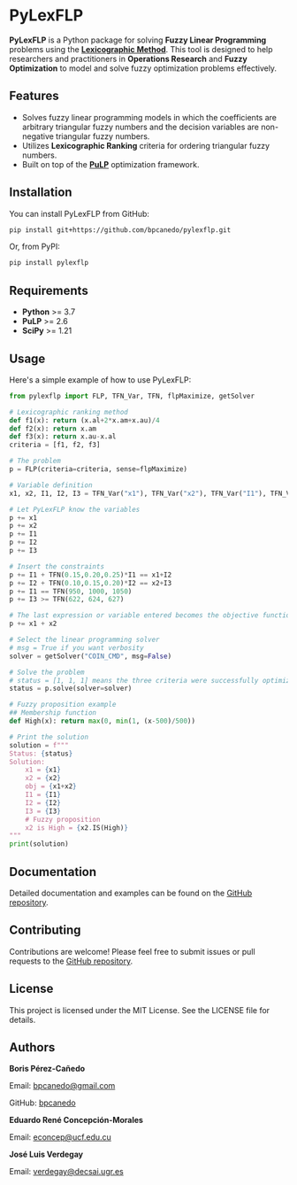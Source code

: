 # PyLexFLP

**PyLexFLP** is a Python package for solving **Fuzzy Linear Programming** problems using the [**Lexicographic Method**](https://doi.org/10.1016/j.eswa.2019.01.041). This tool is designed to help researchers and practitioners in **Operations Research** and **Fuzzy Optimization** to model and solve fuzzy optimization problems effectively.

## Features

- Solves fuzzy linear programming models in which the coefficients are arbitrary triangular fuzzy numbers and the decision variables are non-negative triangular fuzzy numbers.
- Utilizes **Lexicographic Ranking** criteria for ordering triangular fuzzy numbers.
- Built on top of the [**PuLP**](https://github.com/coin-or/pulp) optimization framework.

## Installation

You can install PyLexFLP from GitHub:

```bash
pip install git+https://github.com/bpcanedo/pylexflp.git
```

Or, from PyPI:

```bash
pip install pylexflp
```

## Requirements

- **Python** \>= 3.7
- **PuLP** \>= 2.6
- **SciPy** \>= 1.21

## Usage

Here's a simple example of how to use PyLexFLP:

```python
from pylexflp import FLP, TFN_Var, TFN, flpMaximize, getSolver

# Lexicographic ranking method
def f1(x): return (x.al+2*x.am+x.au)/4
def f2(x): return x.am
def f3(x): return x.au-x.al
criteria = [f1, f2, f3]

# The problem
p = FLP(criteria=criteria, sense=flpMaximize)

# Variable definition
x1, x2, I1, I2, I3 = TFN_Var("x1"), TFN_Var("x2"), TFN_Var("I1"), TFN_Var("I2"), TFN_Var("I3")

# Let PyLexFLP know the variables
p += x1
p += x2
p += I1
p += I2
p += I3

# Insert the constraints
p += I1 + TFN(0.15,0.20,0.25)*I1 == x1+I2
p += I2 + TFN(0.10,0.15,0.20)*I2 == x2+I3
p += I1 == TFN(950, 1000, 1050)
p += I3 >= TFN(622, 624, 627)

# The last expression or variable entered becomes the objective function
p += x1 + x2

# Select the linear programming solver
# msg = True if you want verbosity
solver = getSolver("COIN_CMD", msg=False)

# Solve the problem
# status = [1, 1, 1] means the three criteria were successfully optimized
status = p.solve(solver=solver)

# Fuzzy proposition example
## Membership function
def High(x): return max(0, min(1, (x-500)/500))

# Print the solution
solution = f"""
Status: {status}
Solution:
    x1 = {x1}
    x2 = {x2}
    obj = {x1+x2}
    I1 = {I1}
    I2 = {I2}
    I3 = {I3}
    # Fuzzy proposition
    x2 is High = {x2.IS(High)}
"""
print(solution)
```

## Documentation

Detailed documentation and examples can be found on the [GitHub
repository](<https://github.com/bpcanedo/pylexflp>).

## Contributing

Contributions are welcome! Please feel free to submit issues or pull
requests to the [GitHub repository](<https://github.com/bpcanedo/pylexflp>).

## License

This project is licensed under the MIT License. See the LICENSE file for
details.

## Authors

**Boris Pérez-Cañedo**

Email: <bpcanedo@gmail.com>

GitHub: [bpcanedo](<https://github.com/bpcanedo>)

**Eduardo René Concepción-Morales**

Email: <econcep@ucf.edu.cu>

**José Luis Verdegay**

Email: <verdegay@decsai.ugr.es>
